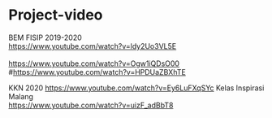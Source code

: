 # Project-video
BEM FISIP 2019-2020
<br> https://www.youtube.com/watch?v=ldy2Uo3VL5E </br>
<br> https://www.youtube.com/watch?v=Ogw1iQDsO00 </br>
#https://www.youtube.com/watch?v=HPDUaZBXhTE

KKN 2020
https://www.youtube.com/watch?v=Ey6LuFXqSYc
Kelas Inspirasi Malang
<br> https://www.youtube.com/watch?v=uizF_adBbT8 </br>
